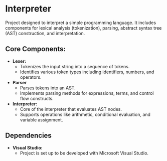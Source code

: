 # Interpreter
Project designed to interpret a simple programming language. It includes components for lexical analysis (tokenization), parsing, abstract syntax tree (AST) construction, and interpretation.

## Core Components:
* **Lexer:**
	- Tokenizes the input string into a sequence of tokens.
	- Identifies various token types including identifiers, numbers, and operators.
* **Parser**
	- Parses tokens into an AST.
	- Implements parsing methods for expressions, terms, and control flow constructs.	
* **Interpreter:**
	- Core of the interpreter that evaluates AST nodes.
	- Supports operations like arithmetic, conditional evaluation, and variable assignment.

## Dependencies
* **Visual Studio:**
	- Project is set up to be developed with Microsoft Visual Studio.